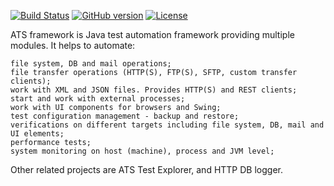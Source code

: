 [![Build Status](https://travis-ci.org/Axway/ats-framework.svg?branch=master)](https://travis-ci.org/Axway/ats-framework)
[![GitHub version](https://badge.fury.io/gh/Axway%2Fats-framework.svg)](https://badge.fury.io/gh/Axway%2Fats-framework)
[![License](https://img.shields.io/badge/License-Apache%202.0-blue.svg)](https://opensource.org/licenses/Apache-2.0)

ATS framework is Java test automation framework providing multiple modules. It helps to automate:

    file system, DB and mail operations;
    file transfer operations (HTTP(S), FTP(S), SFTP, custom transfer clients);
    work with XML and JSON files. Provides HTTP(S) and REST clients;
    start and work with external processes;
    work with UI components for browsers and Swing;
    test configuration management - backup and restore;
    verifications on different targets including file system, DB, mail and UI elements;
    performance tests;
    system monitoring on host (machine), process and JVM level;

Other related projects are ATS Test Explorer, and HTTP DB logger.

